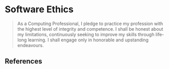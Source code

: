 
# Software Ethics

> As a Computing Professional, I pledge to practice my profession with the highest level of integrity and competence.
>  I shall be honest about my limitations, continuously seeking to improve my skills through life-long learning. I shall engage only in honorable and upstanding endeavours.



## References 


<!--stackedit_data:
eyJoaXN0b3J5IjpbLTEzODczNzcxNjIsLTIwNDU1NTM4OThdfQ
==
-->